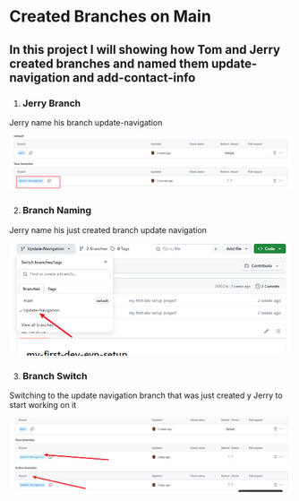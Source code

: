 # Created Branches on Main

## In this project I will showing how Tom and Jerry created branches and named them update-navigation and add-contact-info

1. ### Jerry Branch

Jerry name his branch update-navigation

![Jbranch](./img/1.created-updnav.png)

2. ### Branch Naming

Jerry name his just created branch update navigation

![updnav](./img/2.name-thebranch.png)

3. ### Branch Switch

Switching to the update navigation branch that was just created y Jerry to start working on it

![Jbranch](./img/3.Swit-Jbranch.png)